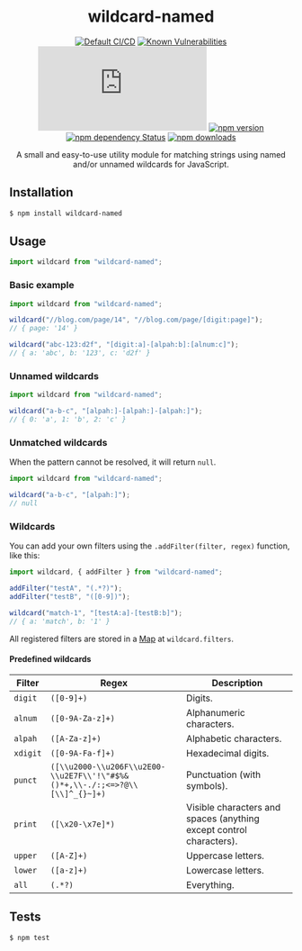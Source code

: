 <div align="center">
  <h1>wildcard-named</h1>

[![Default CI/CD](https://github.com/Bartozzz/wildcard-named/workflows/Default%20CI/CD/badge.svg)](https://github.com/Bartozzz/wildcard-named/actions)
[![Known Vulnerabilities](https://snyk.io/test/github/Bartozzz/wildcard-named/badge.svg?targetFile=package.json)](https://snyk.io/test/github/Bartozzz/wildcard-named?targetFile=package.json)
[![npm package size](https://img.badgesize.io/Bartozzz/wildcard-named/master/dist/index.js?compression=gzip)](https://www.npmjs.com/package/wildcard-named)
[![npm version](https://img.shields.io/npm/v/wildcard-named.svg)](https://www.npmjs.com/package/wildcard-named)
[![npm dependency Status](https://david-dm.org/Bartozzz/wildcard-named.svg)](https://www.npmjs.com/package/wildcard-named)
[![npm downloads](https://img.shields.io/npm/dt/wildcard-named.svg)](https://www.npmjs.com/package/wildcard-named)
<br>

A small and easy-to-use utility module for matching strings using named and/or unnamed wildcards for JavaScript.

</div>

## Installation

```bash
$ npm install wildcard-named
```

## Usage

```javascript
import wildcard from "wildcard-named";
```

### Basic example

```javascript
import wildcard from "wildcard-named";

wildcard("//blog.com/page/14", "//blog.com/page/[digit:page]");
// { page: '14' }

wildcard("abc-123:d2f", "[digit:a]-[alpah:b]:[alnum:c]");
// { a: 'abc', b: '123', c: 'd2f' }
```

### Unnamed wildcards

```javascript
import wildcard from "wildcard-named";

wildcard("a-b-c", "[alpah:]-[alpah:]-[alpah:]");
// { 0: 'a', 1: 'b', 2: 'c' }
```

### Unmatched wildcards

When the pattern cannot be resolved, it will return `null`.

```javascript
import wildcard from "wildcard-named";

wildcard("a-b-c", "[alpah:]");
// null
```

### Wildcards

You can add your own filters using the `.addFilter(filter, regex)` function, like this:

```javascript
import wildcard, { addFilter } from "wildcard-named";

addFilter("testA", "(.*?)");
addFilter("testB", "([0-9])");

wildcard("match-1", "[testA:a]-[testB:b]");
// { a: 'match', b: '1' }
```

All registered filters are stored in a [Map](https://developer.mozilla.org/en-US/docs/Web/JavaScript/Reference/Global_Objects/Map) at `wildcard.filters`.

#### Predefined wildcards

| Filter   | Regex                                                                       | Description                                                         |
| -------- | --------------------------------------------------------------------------- | ------------------------------------------------------------------- |
| `digit`  | `([0-9]+)`                                                                  | Digits.                                                             |
| `alnum`  | `([0-9A-Za-z]+)`                                                            | Alphanumeric characters.                                            |
| `alpah`  | `([A-Za-z]+)`                                                               | Alphabetic characters.                                              |
| `xdigit` | `([0-9A-Fa-f]+)`                                                            | Hexadecimal digits.                                                 |
| `punct`  | `([\\u2000-\\u206F\\u2E00-\\u2E7F\\'!\"#$%&()*+,\\-./:;<=>?@\\[\\]^_{}~]+)` | Punctuation (with symbols).                                         |
| `print`  | `([\x20-\x7e]*)`                                                            | Visible characters and spaces (anything except control characters). |
| `upper`  | `([A-Z]+)`                                                                  | Uppercase letters.                                                  |
| `lower`  | `([a-z]+)`                                                                  | Lowercase letters.                                                  |
| `all`    | `(.*?)`                                                                     | Everything.                                                         |

## Tests

```bash
$ npm test
```
